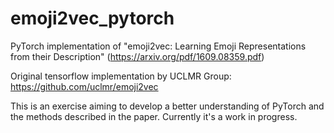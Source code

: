 # emoji2vec_pytorch
PyTorch implementation of "emoji2vec: Learning Emoji Representations from their Description" (https://arxiv.org/pdf/1609.08359.pdf)

Original tensorflow implementation by UCLMR Group: https://github.com/uclmr/emoji2vec

This is an exercise aiming to develop a better understanding of PyTorch and the methods described in the paper.
Currently it's a work in progress.
